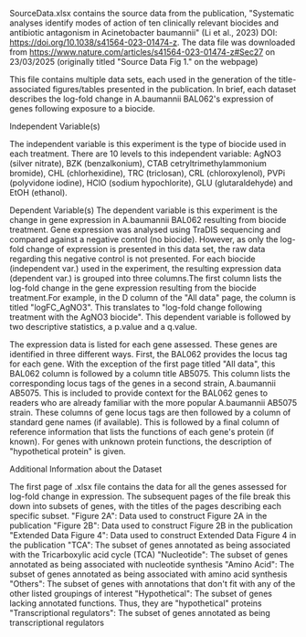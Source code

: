 SourceData.xlsx contains the source data from the publication, "Systematic analyses identify modes of action of ten clinically relevant biocides and antibiotic antagonism in Acinetobacter baumannii" (Li et al., 2023) DOI: https://doi.org/10.1038/s41564-023-01474-z. The data file was downloaded from https://www.nature.com/articles/s41564-023-01474-z#Sec27 on 23/03/2025 (originally titled "Source Data Fig 1." on the webpage)

This file contains multiple data sets, each used in the generation of the title-associated figures/tables presented in the publication. In brief, each dataset describes the log-fold change in A.baumannii BAL062's expression of genes following exposure to a biocide. 

Independent Variable(s)

The independent variable is this experiment is the type of biocide used in each treatment.
There are 10 levels to this independent variable: AgNO3 (silver nitrate), BZK (benzalkonium), CTAB cetryltrimethylammonium bromide), CHL (chlorhexidine), TRC (triclosan), CRL (chloroxylenol), PVPi (polyvidone iodine), HClO (sodium hypochlorite), GLU (glutaraldehyde) and EtOH (ethanol).


Dependent Variable(s)
The dependent variable is this experiment is the change in gene expression in A.baumannii BAL062 resulting from biocide treatment. Gene expression was analysed using TraDIS sequencing and compared against a negative control (no biocide). However, as only the log-fold change of expression is presented in this data set, the raw data regarding this negative control is not presented.
For each biocide (independent var.) used in the experiment, the resulting expression data (dependent var.) is grouped into three columns.The first column lists the log-fold change in the gene expression resulting from the biocide treatment.For example, in the D column of the "All data" page, the column is titled "logFC_AgNO3". This translates to "log-fold change following treatment with the AgNO3 biocide". This dependent variable is followed by two descriptive statistics, a p.value and a q.value.

The expression data is listed for each gene assessed. These genes are identified in three different ways. First, the BAL062 provides the locus tag for each gene. With the exception of the first page titled "All data", this BAL062 column is followed by a column title AB5075. This column lists the corresponding locus tags of the genes in a second strain, A.baumannii AB5075. This is included to provide context for the BAL062 genes to readers who are already familiar with the more popular A.baumannii AB5075 strain. These columns of gene locus tags are then followed by a column of standard gene names (if available). This is followed by a final column of reference information that lists the functions of each gene's protein (if known). For genes with unknown protein functions, the description of "hypothetical protein" is given.

Additional Information about the Dataset

The first page of .xlsx file contains the data for all the genes assessed for log-fold change in expression. The subsequent pages of the file break this down into subsets of genes, with the titles of the pages describing each specific subset. 
"Figure 2A": Data used to construct Figure 2A in the publication
"Figure 2B": Data used to construct Figure 2B in the publication
"Extended Data Figure 4": Data used to construct Extended Data Figure 4 in the publication
"TCA": The subset of genes annotated as being associated with the Tricarboxylic acid cycle (TCA)
"Nucleotide": The subset of genes annotated as being associated with nucleotide synthesis
"Amino Acid": The subset of genes annotated as being associated with amino acid synthesis
"Others": The subset of genes with annotations that don't fit with any of the other listed groupings of interest
"Hypothetical": The subset of genes lacking annotated functions. Thus, they are "hypothetical" proteins
"Transcriptional regulators": The subset of genes annotated as being transcriptional regulators

